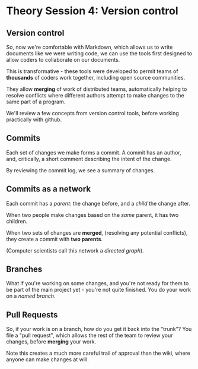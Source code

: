 Theory Session 4: Version control
=================================

Version control
---------------

So, now we're comfortable with Markdown, which allows us to write documents
like we were writing code, we can use the tools first designed to allow
coders to collaborate on our documents.

This is transformative - these tools were developed to permit teams
of **thousands** of coders work together, including open source communities.

They allow **merging** of work of distributed teams, automatically
helping to resolve conflicts
where different authors attempt to make changes to the same part of a program.

We'll review a few concepts from version control tools, before working
practically with github.

Commits
-------

Each set of changes we make forms a commit. A commit has an author, and,
critically, a short comment describing the intent of the change.

By reviewing the commit log, we see a summary of changes.

Commits as a network
--------------------

Each commit has a *parent*: the change before, and a *child* the change after.

When two people make changes based on the *same* parent, it has two children.

When two sets of changes are **merged**, (resolving any potential conflicts),
they create a commit with **two parents**.

(Computer scientists call this network a *directed graph*).

Branches
--------

What if you're working on some changes, and you're not ready for them to be
part of the main project yet - you're not quite finished. You do your work
on a *named branch*.

Pull Requests
-------------

So, if your work is on a branch, how do you get it back into the "trunk"?
You file a "pull request", which allows the rest of the team to review your
changes, before **merging** your work.

Note this creates a much more careful trail of approval than the wiki,
where anyone can make changes at will.
